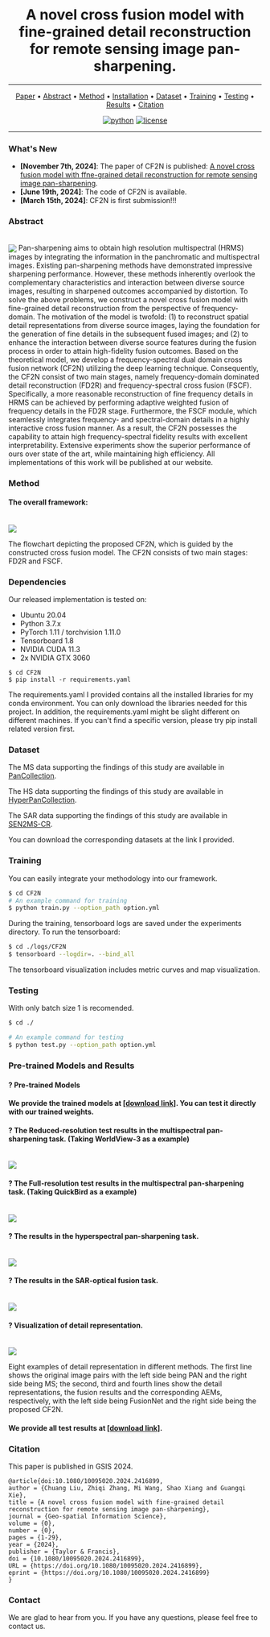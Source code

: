 <div align="center">


# **A novel cross fusion model with fine-grained detail reconstruction for remote sensing image pan-sharpening.**

______________________________________________________________________

<p align="center">
<a href="https://www.tandfonline.com/doi/full/10.1080/10095020.2024.2416899">Paper</a> •
<a href="#Abstract">Abstract</a> •
<a href="#Method">Method</a> •
<a href="#Dependencies">Installation</a> •
<a href="#Dataset">Dataset</a> •
<a href="#Training">Training</a> •
<a href="#Testing">Testing</a> •
<a href="#Pre-trained-models-and-results">Results</a> •
<a href="#Citation">Citation</a><br>
</p>

[![python](https://img.shields.io/badge/python-%20%203.7-blue.svg)]()
[![license](https://img.shields.io/badge/license-Apache%202.0-blue.svg)](https://github.com/JUSTM0VE0N/CF2N/blob/main/LICENSE)

</div>

______________________________________________________________________
### What's New
- **[November 7th, 2024]**: The paper of CF2N is published: [A novel cross fusion model with ffne-grained detail reconstruction for remote sensing image pan-sharpening](https://www.tandfonline.com/doi/full/10.1080/10095020.2024.2416899).
- **[June 19th, 2024]**: The code of CF2N is available.
- **[March 15th, 2024]**: CF2N is first submission!!!


### Abstract
<br>
<img src="charts/poster.png" align=center />
Pan-sharpening aims to obtain high resolution multispectral (HRMS) images by integrating the information in the panchromatic and multispectral images. Existing pan-sharpening methods have demonstrated impressive sharpening performance. However, these methods inherently overlook the complementary characteristics and interaction between diverse source images, resulting in sharpened outcomes accompanied by distortion. To solve the above problems, we construct a novel cross fusion model with fine-grained detail reconstruction from the perspective of frequency-domain. The motivation of the model is twofold: (1) to reconstruct spatial detail representations from diverse source images, laying the foundation for the generation of fine details in the subsequent fused images; and (2) to enhance the interaction between diverse source features during the fusion process in order to attain high-fidelity fusion outcomes. Based on the theoretical model, we develop a frequency-spectral dual domain cross fusion network (CF2N) utilizing the deep learning technique. Consequently, the CF2N consist of two main stages, namely frequency-domain dominated detail reconstruction (FD2R) and frequency-spectral cross fusion (FSCF). Specifically, a more reasonable reconstruction of fine frequency details in HRMS can be achieved by performing adaptive weighted fusion of frequency details in the FD2R stage. Furthermore, the FSCF module, which seamlessly integrates frequency- and spectral-domain details in a highly interactive cross fusion manner. As a result, the CF2N possesses the capability to attain high frequency-spectral fidelity results with excellent interpretability. Extensive experiments show the superior performance of ours over state of the art, while maintaining high efficiency. All implementations of this work will be published at our website.


### Method
#### The overall framework:
<br>
<img src="charts/framework.png" align=center />

The flowchart depicting the proposed CF2N, which is guided by the constructed cross fusion model. The CF2N consists of two main stages: FD2R and FSCF.

### Dependencies
Our released implementation is tested on:

- Ubuntu 20.04
- Python 3.7.x 
- PyTorch 1.11 / torchvision 1.11.0
- Tensorboard 1.8
- NVIDIA CUDA 11.3
- 2x NVIDIA GTX 3060

```shell
$ cd CF2N
$ pip install -r requirements.yaml
```

The requirements.yaml I provided contains all the installed libraries for my conda environment. You can only download the libraries needed for this project. In addition, the requirements.yaml might be slight different on different machines. If you can't find a specific version, please try pip install related version first. 


### Dataset
The MS data supporting the findings of this study are available in [PanCollection](https://github.com/liangjiandeng/PanCollection).  

The HS data supporting the findings of this study are available in [HyperPanCollection](https://github.com/liangjiandeng/HyperPanCollection).

The SAR data supporting the findings of this study are available in [SEN2MS-CR](https://patricktum.github.io/cloud_removal/sen12mscr/).  

You can download the corresponding datasets at the link I provided.


### Training
You can easily integrate your methodology into our framework.
```bash
$ cd CF2N
# An example command for training
$ python train.py --option_path option.yml
```

During the training, tensorboard logs are saved under the experiments directory. To run the tensorboard:

```bash
$ cd ./logs/CF2N
$ tensorboard --logdir=. --bind_all
```
The tensorboard visualization includes metric curves and map visualization.


### Testing
With only batch size 1 is recomended. 
```bash
$ cd ./

# An example command for testing
$ python test.py --option_path option.yml
```


### Pre-trained Models and Results
#### ? Pre-trained Models
#### We provide the trained models at [[download link]](https://drive.google.com/drive/folders/1q3s_6VtsNSfYsWbept1VM1KO0-dMVipN?usp=sharing). You can test it directly with our trained weights.

#### ? The Reduced-resolution test results in the multispectral pan-sharpening task. (Taking WorldView-3 as a example)
<br>
<img src="charts/wv3_rr.png" align=center />

#### ? The Full-resolution test results in the multispectral pan-sharpening task. (Taking QuickBird as a example)
<br>
<img src="charts/qb_fr.png" align=center />

#### ? The results in the hyperspectral pan-sharpening task. 
<br>
<img src="charts/hsip.png" align=center />

#### ? The results in the SAR-optical fusion task. 
<br>
<img src="charts/sar-optical.png" align=center />

#### ? Visualization of detail representation. 
<br>
<img src="charts/detail_representation.png" align=center />

Eight examples of detail representation in different methods. The first line shows the original image pairs with the left side being PAN and the right side being MS; the second, third and fourth lines show the detail representations, the fusion results and the corresponding AEMs, respectively, with the left side being FusionNet and the right side being the proposed CF2N.

#### We provide all test results at [[download link]](https://drive.google.com/drive/folders/127dBrqi6XgTgJIzhwBQC-4TNpwvff5Gc?usp=sharing).


### Citation
This paper is published in GSIS 2024.

```
@article{doi:10.1080/10095020.2024.2416899,
author = {Chuang Liu, Zhiqi Zhang, Mi Wang, Shao Xiang and Guangqi Xie},
title = {A novel cross fusion model with fine-grained detail reconstruction for remote sensing image pan-sharpening},
journal = {Geo-spatial Information Science},
volume = {0},
number = {0},
pages = {1-29},
year = {2024},
publisher = {Taylor & Francis},
doi = {10.1080/10095020.2024.2416899},
URL = {https://doi.org/10.1080/10095020.2024.2416899},
eprint = {https://doi.org/10.1080/10095020.2024.2416899}
}
```

### Contact
We are glad to hear from you. If you have any questions, please feel free to contact us.
